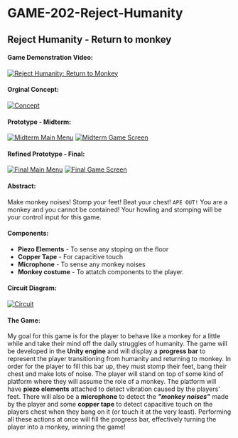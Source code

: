 # GAME-202-Reject-Humanity

## Reject Humanity - Return to monkey

#### **Game Demonstration Video:**
[![Reject Humanity: Return to Monkey](https://res.cloudinary.com/marcomontalbano/image/upload/v1621383013/video_to_markdown/images/youtube--g0iM2NH1SwI-c05b58ac6eb4c4700831b2b3070cd403.jpg)](https://www.youtube.com/watch?v=g0iM2NH1SwI&t=1s "Reject Humanity: Return to Monkey")

#### **Orginal Concept:**
[![Concept](https://i.gyazo.com/dc2d0b3fa865e40814204319e5380cd7.png)](https://gyazo.com/dc2d0b3fa865e40814204319e5380cd7)

#### **Prototype - Midterm:**
[![Midterm Main Menu](https://i.gyazo.com/4e4fab429f0452b100edf27bf37da3b2.png)](https://gyazo.com/4e4fab429f0452b100edf27bf37da3b2)
[![Midterm Game Screen](https://i.gyazo.com/f6c811bb9f713da86b50c2f864a35d97.png)](https://gyazo.com/f6c811bb9f713da86b50c2f864a35d97)

#### **Refined Prototype - Final:**
[![Final Main Menu](https://i.gyazo.com/d43d97137b792b4f9a9b63e4eca9af24.jpg )](https://gyazo.com/d43d97137b792b4f9a9b63e4eca9af24)
[![Final Game Screen](https://i.gyazo.com/0c36e2c3f08860a848aa927aaec1c476.jpg)](https://gyazo.com/0c36e2c3f08860a848aa927aaec1c476)

#### **Abstract:**

Make monkey noises! Stomp your feet! Beat your chest! `APE OUT!` You are a monkey and you cannot be contained! Your howling and stomping will be your control input for this game.

#### **Components:**

+ **Piezo Elements** - To sense any stoping on the floor
+ **Copper Tape** - For capacitive touch
+ **Microphone** - To sense any monkey noises
+ **Monkey costume** - To attatch components to the player.

#### **Circuit Diagram:**
[![Circuit](https://i.gyazo.com/59720b7f7602447f6f96bc58d85be6c3.png)](https://gyazo.com/59720b7f7602447f6f96bc58d85be6c3)


#### **The Game:**

My goal for this game is for the player to behave like a monkey for a little while and take their mind off the daily struggles of humanity. The game will be developed in the **Unity engine** and will display a **progress bar** to represent the player transitioning from humanity and returning to monkey. In order for the player to fill this bar up, they must stomp their feet, bang their chest and make lots of noise. The player will stand on top of some kind of platform where they will assume the role of a monkey. The platform will have **piezo elements** attached to detect vibration caused by the players' feet. There will also be a **microphone** to detect the ***"monkey noises"*** made by the player and some **copper tape** to detect capacitive touch on the players chest when they bang on it (or touch it at the very least). Performing all these actions at once will fill the progress bar, effectively turning the player into a monkey, winning the game!

